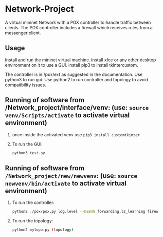 # Network-Project
A virtual mininet Network with a POX controller to handle traffic between clients. The POX controller includes a firewall which receives rules from a messenger client.

## Usage
Install and run the mininet virtual machine.
Install xfce or any other desktop environment on it to use a GUI.
Install pip3 to install tkintercustom.

The controller is in /pox/ext as suggested in the documentation.
Use python3 to run gui.
Use python2 to run controller and topology to avoid compatibility issues.

## Running of software from /Network_project/interface/venv: (use: ```source venv/Scripts/activate``` to activate virtual environment)
1. once inside the activated venv use ```pip3 install customtkinter```
   
3. To run the GUI.
   ```bash
   python3 test.py 
   ```


## Running of software from ```/Network_project/new/newvenv```: (use: ```source newvenv/bin/activate``` to activate virtual environment)
1. To run the controller:
   ```bash
   python2 ./pox/pox.py log.level --DEBUG forwarding.l2_learning firewall2
   ```
   
3. To run the topology:
   ```bash
   python2 mytopo.py (topology)
   ```


